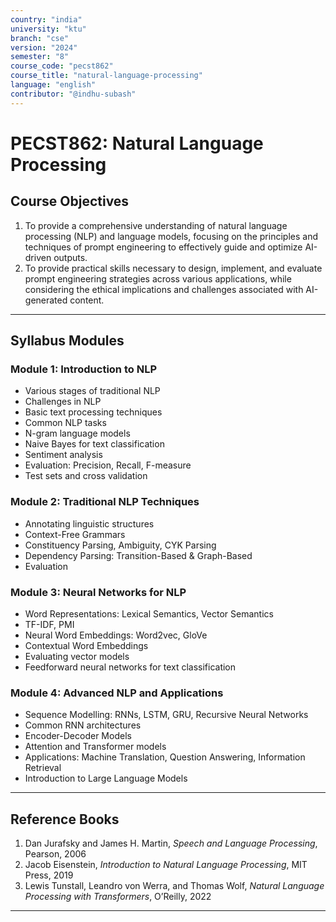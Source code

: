 ```yaml
---
country: "india"
university: "ktu"
branch: "cse"
version: "2024"
semester: "8"
course_code: "pecst862"
course_title: "natural-language-processing"
language: "english"
contributor: "@indhu-subash"
---
```


# PECST862: Natural Language Processing

## Course Objectives

1. To provide a comprehensive understanding of natural language processing (NLP) and language models, focusing on the principles and techniques of prompt engineering to effectively guide and optimize AI-driven outputs.  
2. To provide practical skills necessary to design, implement, and evaluate prompt engineering strategies across various applications, while considering the ethical implications and challenges associated with AI-generated content.

---

## Syllabus Modules

### Module 1: Introduction to NLP  
- Various stages of traditional NLP  
- Challenges in NLP  
- Basic text processing techniques  
- Common NLP tasks  
- N-gram language models  
- Naive Bayes for text classification  
- Sentiment analysis  
- Evaluation: Precision, Recall, F-measure  
- Test sets and cross validation  

### Module 2: Traditional NLP Techniques  
- Annotating linguistic structures  
- Context-Free Grammars  
- Constituency Parsing, Ambiguity, CYK Parsing  
- Dependency Parsing: Transition-Based & Graph-Based  
- Evaluation  

### Module 3: Neural Networks for NLP  
- Word Representations: Lexical Semantics, Vector Semantics  
- TF-IDF, PMI  
- Neural Word Embeddings: Word2vec, GloVe  
- Contextual Word Embeddings  
- Evaluating vector models  
- Feedforward neural networks for text classification  

### Module 4: Advanced NLP and Applications  
- Sequence Modelling: RNNs, LSTM, GRU, Recursive Neural Networks  
- Common RNN architectures  
- Encoder-Decoder Models  
- Attention and Transformer models  
- Applications: Machine Translation, Question Answering, Information Retrieval  
- Introduction to Large Language Models  

---

## Reference Books

1. Dan Jurafsky and James H. Martin, *Speech and Language Processing*, Pearson, 2006  
2. Jacob Eisenstein, *Introduction to Natural Language Processing*, MIT Press, 2019  
3. Lewis Tunstall, Leandro von Werra, and Thomas Wolf, *Natural Language Processing with Transformers*, O’Reilly, 2022  

---

